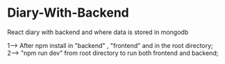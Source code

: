 # Diary-With-Backend
React diary with backend and where data is stored in mongodb

1--> After npm install in "backend" , "frontend" and in the root directory;  
2--> "npm run dev" from root directory to run both frontend and backend;
